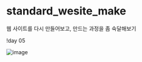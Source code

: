 # standard_wesite_make
웹 사이트를 다시 만들어보고, 만드는 과정을 좀 숙달해보기


!day 05

![image](https://user-images.githubusercontent.com/62534722/143585468-d7fe0ddf-4bef-435e-92d9-304649114c7d.png)

